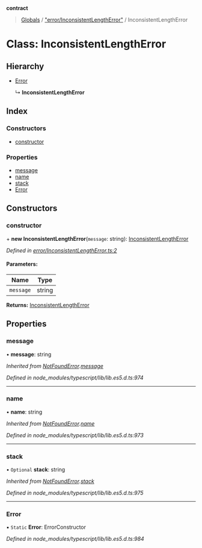 **contract**

> [Globals](../README.md) / ["error/InconsistentLengthError"](../modules/_error_inconsistentlengtherror_.md) / InconsistentLengthError

# Class: InconsistentLengthError

## Hierarchy

* [Error](_error_notfounderror_.notfounderror.md#error)

  ↳ **InconsistentLengthError**

## Index

### Constructors

* [constructor](_error_inconsistentlengtherror_.inconsistentlengtherror.md#constructor)

### Properties

* [message](_error_inconsistentlengtherror_.inconsistentlengtherror.md#message)
* [name](_error_inconsistentlengtherror_.inconsistentlengtherror.md#name)
* [stack](_error_inconsistentlengtherror_.inconsistentlengtherror.md#stack)
* [Error](_error_inconsistentlengtherror_.inconsistentlengtherror.md#error)

## Constructors

### constructor

\+ **new InconsistentLengthError**(`message`: string): [InconsistentLengthError](_error_inconsistentlengtherror_.inconsistentlengtherror.md)

*Defined in [error/InconsistentLengthError.ts:2](https://github.com/TEAM-B-SOFT2020/LSDContract/blob/cf22cbf/error/InconsistentLengthError.ts#L2)*

#### Parameters:

Name | Type |
------ | ------ |
`message` | string |

**Returns:** [InconsistentLengthError](_error_inconsistentlengtherror_.inconsistentlengtherror.md)

## Properties

### message

•  **message**: string

*Inherited from [NotFoundError](_error_notfounderror_.notfounderror.md).[message](_error_notfounderror_.notfounderror.md#message)*

*Defined in node_modules/typescript/lib/lib.es5.d.ts:974*

___

### name

•  **name**: string

*Inherited from [NotFoundError](_error_notfounderror_.notfounderror.md).[name](_error_notfounderror_.notfounderror.md#name)*

*Defined in node_modules/typescript/lib/lib.es5.d.ts:973*

___

### stack

• `Optional` **stack**: string

*Inherited from [NotFoundError](_error_notfounderror_.notfounderror.md).[stack](_error_notfounderror_.notfounderror.md#stack)*

*Defined in node_modules/typescript/lib/lib.es5.d.ts:975*

___

### Error

▪ `Static` **Error**: ErrorConstructor

*Defined in node_modules/typescript/lib/lib.es5.d.ts:984*
